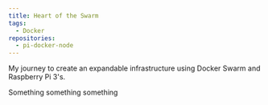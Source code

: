 ```yaml
---
title: Heart of the Swarm
tags:
  - Docker
repositories:
  - pi-docker-node
---
```


My journey to create an expandable infrastructure using Docker Swarm and Raspberry Pi 3's.

<!-- excerpt -->

Something something something
